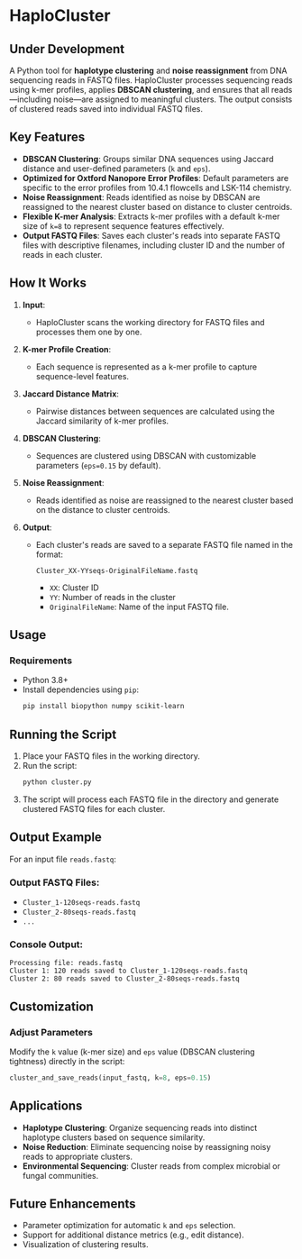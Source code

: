 # HaploCluster

## Under Development

A Python tool for **haplotype clustering** and **noise reassignment** from DNA sequencing reads in FASTQ files. HaploCluster processes sequencing reads using k-mer profiles, applies **DBSCAN clustering**, and ensures that all reads—including noise—are assigned to meaningful clusters. The output consists of clustered reads saved into individual FASTQ files.

## Key Features
- **DBSCAN Clustering**: Groups similar DNA sequences using Jaccard distance and user-defined parameters (`k` and `eps`).
- **Optimized for Oxtford Nanopore Error Profiles**: Default parameters are specific to the error profiles from 10.4.1 flowcells and LSK-114 chemistry.
- **Noise Reassignment**: Reads identified as noise by DBSCAN are reassigned to the nearest cluster based on distance to cluster centroids.
- **Flexible K-mer Analysis**: Extracts k-mer profiles with a default k-mer size of `k=8` to represent sequence features effectively.
- **Output FASTQ Files**: Saves each cluster's reads into separate FASTQ files with descriptive filenames, including cluster ID and the number of reads in each cluster.

## How It Works

1. **Input**:
   - HaploCluster scans the working directory for FASTQ files and processes them one by one.

2. **K-mer Profile Creation**:
   - Each sequence is represented as a k-mer profile to capture sequence-level features.

3. **Jaccard Distance Matrix**:
   - Pairwise distances between sequences are calculated using the Jaccard similarity of k-mer profiles.

4. **DBSCAN Clustering**:
   - Sequences are clustered using DBSCAN with customizable parameters (`eps=0.15` by default).

5. **Noise Reassignment**:
   - Reads identified as noise are reassigned to the nearest cluster based on the distance to cluster centroids.

6. **Output**:
   - Each cluster's reads are saved to a separate FASTQ file named in the format:
     ```
     Cluster_XX-YYseqs-OriginalFileName.fastq
     ```
     - `XX`: Cluster ID
     - `YY`: Number of reads in the cluster
     - `OriginalFileName`: Name of the input FASTQ file.

## Usage

### Requirements
- Python 3.8+
- Install dependencies using `pip`:
  ```bash
  pip install biopython numpy scikit-learn

## Running the Script

1. Place your FASTQ files in the working directory.
2. Run the script:
   ```bash
   python cluster.py
3. The script will process each FASTQ file in the directory and generate clustered FASTQ files for each cluster.

## Output Example

For an input file `reads.fastq`:

### Output FASTQ Files:
- `Cluster_1-120seqs-reads.fastq`
- `Cluster_2-80seqs-reads.fastq`
- `...`

### Console Output:
```plaintext
Processing file: reads.fastq
Cluster 1: 120 reads saved to Cluster_1-120seqs-reads.fastq
Cluster 2: 80 reads saved to Cluster_2-80seqs-reads.fastq
 ```
## Customization

### Adjust Parameters

Modify the `k` value (k-mer size) and `eps` value (DBSCAN clustering tightness) directly in the script:

```python
cluster_and_save_reads(input_fastq, k=8, eps=0.15)
 ```
## Applications

- **Haplotype Clustering**: Organize sequencing reads into distinct haplotype clusters based on sequence similarity.
- **Noise Reduction**: Eliminate sequencing noise by reassigning noisy reads to appropriate clusters.
- **Environmental Sequencing**: Cluster reads from complex microbial or fungal communities.

## Future Enhancements

- Parameter optimization for automatic `k` and `eps` selection.
- Support for additional distance metrics (e.g., edit distance).
- Visualization of clustering results.

